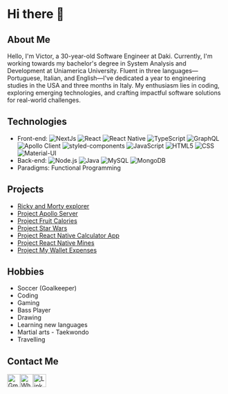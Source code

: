 # Hi there 👋 

## About Me
Hello, I'm Victor, a 30-year-old Software Engineer at Daki. Currently, I'm working towards my bachelor's degree in System Analysis and Development at Uniamerica University. Fluent in three languages—Portuguese, Italian, and English—I've dedicated a year to engineering studies in the USA and three months in Italy. My enthusiasm lies in coding, exploring emerging technologies, and crafting impactful software solutions for real-world challenges.

## Technologies
- Front-end: ![NextJs](https://img.shields.io/badge/-Next.js-000000?logo=next.js&logoColor=white&style=flat-square) ![React](https://img.shields.io/badge/-React-61DAFB?logo=react&logoColor=white&style=flat-square) ![React Native](https://img.shields.io/badge/-React%20Native-61DAFB?logo=react&logoColor=white&style=flat-square) ![TypeScript](https://img.shields.io/badge/-TypeScript-007ACC?logo=typescript&logoColor=white&style=flat-square) ![GraphQL](https://img.shields.io/badge/-GraphQL-E10098?logo=graphql&logoColor=white&style=flat-square) ![Apollo Client](https://img.shields.io/badge/-Apollo%20Client-311C87?logo=apollographql&logoColor=white&style=flat-square) ![styled-components](https://img.shields.io/badge/-styled--components-DB7093?logo=styled-components&logoColor=white&style=flat-square) ![JavaScript](https://img.shields.io/badge/-JavaScript-F7DF1E?logo=javascript&logoColor=black&style=flat-square) ![HTML5](https://img.shields.io/badge/-HTML5-E34F26?logo=html5&logoColor=white&style=flat-square) ![CSS](https://img.shields.io/badge/-CSS-1572B6?logo=css3&logoColor=white&style=flat-square) ![Material-UI](https://img.shields.io/badge/-Material--UI-0081CB?logo=material-ui&logoColor=white&style=flat-square)
- Back-end: ![Node.js](https://img.shields.io/badge/-Node.js-339933?logo=node.js&logoColor=white&style=flat-square) ![Java](https://img.shields.io/badge/-Java-007396?logo=java&logoColor=white&style=flat-square) ![MySQL](https://img.shields.io/badge/-MySQL-4479A1?logo=mysql&logoColor=white&style=flat-square) ![MongoDB](https://img.shields.io/badge/-MongoDB-47A248?logo=mongodb&logoColor=white&style=flat-square)
- Paradigms: Functional Programming

## Projects
- [Ricky and Morty explorer](https://github.com/moraesvictor/rickandmorty)
- [Project Apollo Server](https://github.com/moraesvictor/apollo-server)
- [Project Fruit Calories](https://github.com/moraesvictor/desafio-fruit-calories)
- [Project Star Wars](https://github.com/moraesvictor/Project-star-wars)
- [Project React Native Calculator App](https://github.com/moraesvictor/react-native-calculator)
- [Project React Native Mines](https://github.com/moraesvictor/react-native-mines)
- [Project My Wallet Expenses](https://github.com/moraesvictor/my-wallet)

## Hobbies
- Soccer (Goalkeeper)
- Coding
- Gaming
- Bass Player
- Drawing
- Learning new languages
- Martial arts - Taekwondo
- Travelling

## Contact Me
<div style="display: flex;">
  <!-- Ícone do email -->
  <a href="mailto:moraesvictorgk@gmail.com"><img src="https://cdn-icons-png.flaticon.com/512/281/281769.png" alt="Gmail" width="30" height="30"></a>
  <!-- Ícone do WhatsApp -->
  <a href="https://wa.me/5511993030267?text=Ol%C3%A1%2C%20Victor%21%20Gostei%20bastante%20do%20seu%20perfil%21%20Gostaria%20de%20bater%20um%20papo." target="_blank"><img src="https://cdn-icons-png.flaticon.com/512/733/733585.png" alt="WhatsApp" width="30" height="30"></a>
  <!-- Ícone do LinkedIn -->
  <a href="https://www.linkedin.com/in/victor-moraes-88b81b1b8/" target="_blank"><img src="https://cdn-icons-png.flaticon.com/512/174/174857.png" alt="LinkedIn" width="30" height="30"></a>
</div>


